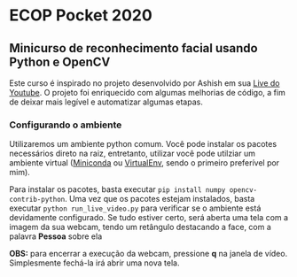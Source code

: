 # ECOP Pocket 2020
## Minicurso de reconhecimento facial usando Python e OpenCV

Este curso é inspirado no projeto desenvolvido por Ashish em sua [Live do Youtube](https://www.youtube.com/watch?v=ukL_UjrqZFw). O projeto foi enriquecido com algumas melhorias de código, a fim de deixar mais legível e automatizar algumas etapas.

### Configurando o ambiente

Utilizaremos um ambiente python comum. Você pode instalar os pacotes necessários direto na raiz, entretanto, utilizar você pode utilziar um ambiente virtual ([Miniconda](https://docs.conda.io/en/latest/miniconda.html) ou [VirtualEnv](https://www.treinaweb.com.br/blog/criando-ambientes-virtuais-para-projetos-python-com-o-virtualenv/), sendo o primeiro preferível por mim).
 
Para instalar os pacotes, basta executar `pip install numpy opencv-contrib-python`. Uma vez que os pacotes estejam instalados, basta executar `python run_live_video.py` para verificar se o ambiente está devidamente configurado. Se tudo estiver certo, será aberta uma tela com a imagem da sua webcam, tendo um retângulo destacando a face, com a palavra **Pessoa** sobre ela

**OBS:** para encerrar a execução da webcam, pressione **q** na janela de vídeo. Simplesmente fechá-la irá abrir uma nova tela.